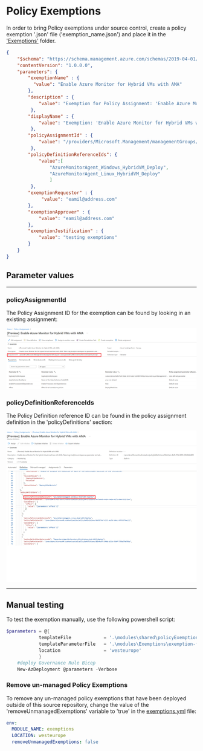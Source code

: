 # Policy Exemptions

In order to bring Policy exemptions under source control, create a policy exemption '.json' file ('exemption_name.json') and place it in the ['Exemptions'](../../modules/Exemptions/) folder.

```json
{
    "$schema": "https://schema.management.azure.com/schemas/2019-04-01/deploymentParameters.json#",
    "contentVersion": "1.0.0.0",
    "parameters": {
        "exemptionName" : {
          "value": "Enable Azure Monitor for Hybrid VMs with AMA"
        },
        "description" : {
            "value": "Exemption for Policy Assignment: 'Enable Azure Monitor for Hybrid VMs with AMA'"
         },
        "displayName" : {
            "value": "Exemption: 'Enable Azure Monitor for Hybrid VMs with AMA'"
         },
        "policyAssignmentId" : {
            "value": "/providers/Microsoft.Management/managementGroups/lz-canary/providers/Microsoft.Authorization/policyAssignments/AMA-For-Hybrid-VMs"
         },
        "policyDefinitionReferenceIds": {
            "value":[
                "AzureMonitorAgent_Windows_HybridVM_Deploy",
                "AzureMonitorAgent_Linux_HybridVM_Deploy"
                ]
         },
        "exemptionRequestor" : {
             "value": "eamil@address.com"
        },
        "exemptionApprover" : {
            "value": "eamil@address.com"
        },
        "exemptionJustification" : {
            "value": "testing exemptions"
        }
    }
}
```

## Parameter values

---

### policyAssignmentId

The Policy Assignment ID for the exemption can be found by looking in an existing assignment:

![Policy Assignment ID](../../docs/images/policyAssignmentID.png)

### policyDefinitionReferenceIds

The Policy Definition reference ID can be found in the policy assignment definition in the 'policyDefinitions' section:

![Policy Definition reference ID](../../docs/images/policyDefintionID.png)

---

## Manual testing

To test the exemption manually, use the following powershell script:

```powershell
$parameters = @{
            templateFile            = '.\modules\shared\policyExemptions.bicep'
            templateParameterFile   = '.\modules\Exemptions\exemption-file-name.json'
            location                = 'westeurope'
            }
    #deploy Governance Rule Bicep
    New-AzDeployment @parameters -Verbose
```

### Remove un-managed Policy Exemptions

To remove any un-managed policy exemptions that have been deployed outside of this source repository, change the value of the 'removeUnmanagedExemptions' variable to 'true' in the [exemptions.yml](../../.github/workflows/exemptions.yml) file:

```yaml
env:
  MODULE_NAME: exemptions
  LOCATION: westeurope
  removeUnmanagedExemptions: false
```
